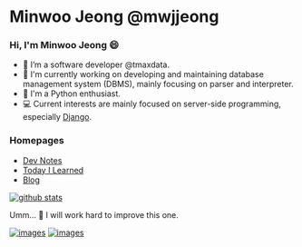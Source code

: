 # Minwoo Jeong @mwjjeong
### Hi, I'm Minwoo Jeong 😄
- 👋 I’m a software developer @tmaxdata.
- 🔭 I'm currently working on developing and maintaining database management system (DBMS), mainly focusing on parser and interpreter.
- :snake: I'm a Python enthusiast.
- 💻 Current interests are mainly focused on server-side programming, especially [Django](https://www.djangoproject.com/).


### Homepages
- [Dev Notes](https://www.notion.so/mwjjeongdev/CWAS-7166eb1dc8e3441897166326c1ac9e99)
- [Today I Learned](https://mwjjeong.github.io/TIL/)
- [Blog](https://velog.io/@mwjjeong)

[![github stats](https://github-readme-stats.vercel.app/api?username=mwjjeong&show_icons=mwjjeong&theme=dracula)](https://github.com/mwjjeong)

Umm... 🤔 I will work hard to improve this one.

[![images](https://img.shields.io/badge/LinkedIn-0077B5?style=for-the-badge&logo=linkedin&logoColor=white)](https://www.linkedin.com/in/mwjjeong/)
[![images](https://img.shields.io/badge/Gmail-D14836?style=for-the-badge&logo=gmail&logoColor=white)](mailto:mwjeong.sci@gmail.com)

<!--
**mwjjeong/mwjjeong** is a ✨ _special_ ✨ repository because its `README.md` (this file) appears on your GitHub profile.

Here are some ideas to get you started:

- 🔭 I’m currently working on ...
- 🌱 I’m currently learning ...
- 👯 I’m looking to collaborate on ...
- 🤔 I’m looking for help with ...
- 💬 Ask me about ...
- 📫 How to reach me: ...
- 😄 Pronouns: ...
- ⚡ Fun fact: ...
-->
